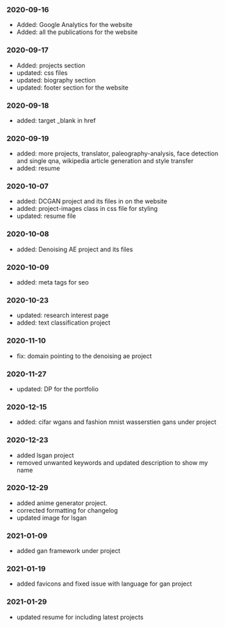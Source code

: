 ### 2020-09-16
- Added: Google Analytics for the website
- Added: all the publications for the website

### 2020-09-17
- Added: projects section 
- updated: css files
- updated: biography section
- updated: footer section for the website

### 2020-09-18
- added: target _blank in href

### 2020-09-19
- added: more projects, translator, paleography-analysis, face detection and single qna, wikipedia article generation and style transfer
- added: resume

### 2020-10-07
- added: DCGAN project and its files in on the website
- added: project-images class in css file for styling
- updated: resume file

### 2020-10-08
- added: Denoising AE project and its files

### 2020-10-09
- added: meta tags for seo

### 2020-10-23
- updated: research interest page
- added: text classification project

### 2020-11-10
- fix: domain pointing to the denoising ae project

### 2020-11-27
- updated: DP for the portfolio

### 2020-12-15
- added: cifar wgans and fashion mnist wasserstien gans under project

### 2020-12-23
- added lsgan project
- removed unwanted keywords and updated description to show my name

### 2020-12-29
- added anime generator project.
- corrected formatting for changelog
- updated image for lsgan

### 2021-01-09
- added gan framework under project

### 2021-01-19
- added favicons and fixed issue with language for gan project

### 2021-01-29
- updated resume for including latest projects
